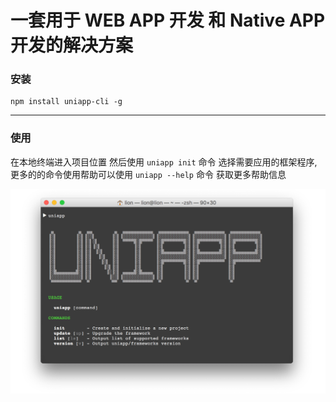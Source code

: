 # 一套用于 WEB APP 开发 和 Native APP 开发的解决方案

### 安装

```
npm install uniapp-cli -g
```
---


### 使用

在本地终端进入项目位置 然后使用 ```uniapp init``` 命令 选择需要应用的框架程序, 
更多的的命令使用帮助可以使用 ```uniapp --help``` 命令 获取更多帮助信息

![uniapp -help](./cover.png)